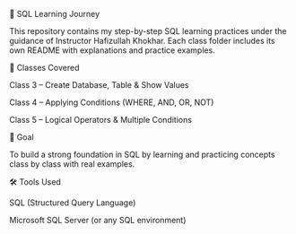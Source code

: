 📘 SQL Learning Journey

This repository contains my step-by-step SQL learning practices under the guidance of Instructor Hafizullah Khokhar.
Each class folder includes its own README with explanations and practice examples.

📂 Classes Covered

Class 3 – Create Database, Table & Show Values

Class 4 – Applying Conditions (WHERE, AND, OR, NOT)

Class 5 – Logical Operators & Multiple Conditions

🎯 Goal

To build a strong foundation in SQL by learning and practicing concepts class by class with real examples.

🛠️ Tools Used

SQL (Structured Query Language)

Microsoft SQL Server (or any SQL environment)
